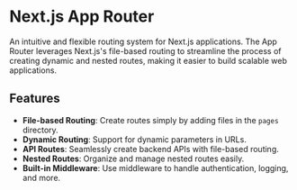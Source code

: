 # Next.js App Router

An intuitive and flexible routing system for Next.js applications. The App Router leverages Next.js's file-based routing to streamline the process of creating dynamic and nested routes, making it easier to build scalable web applications.

## Features

- **File-based Routing**: Create routes simply by adding files in the `pages` directory.
- **Dynamic Routing**: Support for dynamic parameters in URLs.
- **API Routes**: Seamlessly create backend APIs with file-based routing.
- **Nested Routes**: Organize and manage nested routes easily.
- **Built-in Middleware**: Use middleware to handle authentication, logging, and more.

